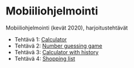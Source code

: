 # Mobiiliohjelmointi

Mobiiliohjelmointi (kevät 2020), harjoitustehtävät

- Tehtävä 1: [Calculator](/calculator/src/components/Calculator.jsx)
- Tehtävä 2: [Number guessing game](/number-guessing-game/src/components/Guess.jsx)
- Tehtävä 3: [Calculator with history](/calculator-with-memory/src/components/Calculator.jsx)
- Tehtävä 4: [Shopping list](/shopping-list/src/components/ShoppingList.jsx)
